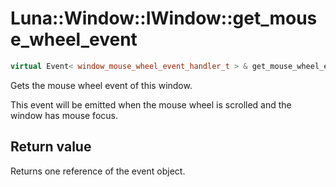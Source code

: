 # Luna::Window::IWindow::get_mouse_wheel_event

```c++
virtual Event< window_mouse_wheel_event_handler_t > & get_mouse_wheel_event()=0
```

Gets the mouse wheel event of this window. 

This event will be emitted when the mouse wheel is scrolled and the window has mouse focus. 

## Return value
Returns one reference of the event object. 

